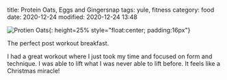 title: Protein Oats, Eggs and Gingersnap
tags: yule, fitness
category: food
date: 2020-12-24
modified: 2020-12-24 13:48

![Protien Oats]({static}/images/universe/IMG_3017.JPG){: height=25% style="float:center; padding:16px"}

The perfect post workout breakfast. 

I had a great workout where I just took my time and focused on form
and technique.  I was able to lift what I was never able to lift
before.  It feels like a Christmas miracle!



